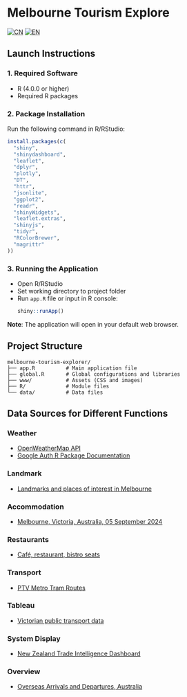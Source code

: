 # Melbourne Tourism Explore
[![CN](https://img.shields.io/badge/语言-中文-red.svg)](README.md)
[![EN](https://img.shields.io/badge/Language-English-blue.svg)](README_EN.md)
## Launch Instructions

### 1. Required Software
- R (4.0.0 or higher)
- Required R packages

### 2. Package Installation
Run the following command in R/RStudio:

```r
install.packages(c(
  "shiny",
  "shinydashboard",
  "leaflet",
  "dplyr",
  "plotly",
  "DT",
  "httr",
  "jsonlite",
  "ggplot2",
  "readr",
  "shinyWidgets",
  "leaflet.extras",
  "shinyjs",
  "tidyr",
  "RColorBrewer",
  "magrittr"
))
```

### 3. Running the Application
- Open R/RStudio
- Set working directory to project folder
- Run `app.R` file or input in R console:
  ```r
  shiny::runApp()
  ```

**Note**: The application will open in your default web browser.

## Project Structure
```
melbourne-tourism-explorer/
├── app.R          # Main application file
├── global.R       # Global configurations and libraries
├── www/           # Assets (CSS and images)
├── R/             # Module files
└── data/          # Data files
```

## Data Sources for Different Functions

### Weather
- [OpenWeatherMap API](https://openweathermap.org/api)
- [Google Auth R Package Documentation](https://cran.r-project.org/web/packages/googleAuthR/vignettes/setup.html)

### Landmark
- [Landmarks and places of interest in Melbourne](https://data.melbourne.vic.gov.au/explore/dataset/landmarks-and-places-of-interest-including-schools-theatres-health-services-spor/information/)

### Accommodation
- [Melbourne, Victoria, Australia, 05 September 2024](https://insideairbnb.com/get-the-data/)

### Restaurants
- [Café, restaurant, bistro seats](https://data.melbourne.vic.gov.au/explore/dataset/cafes-and-restaurants-with-seating-capacity/information/)

### Transport
- [PTV Metro Tram Routes](https://discover.data.vic.gov.au/dataset/ptv-metro-tram-routes)

### Tableau
- [Victorian public transport data](https://www.ptv.vic.gov.au/footer/data-and-reporting/datasets/)

### System Display
- [New Zealand Trade Intelligence Dashboard](https://shiny.posit.co/r/gallery/government-public-sector/nz-trade-dash/)

### Overview
- [Overseas Arrivals and Departures, Australia](https://www.abs.gov.au/statistics/industry/tourism-and-transport/overseas-arrivals-and-departures-australia/aug-2024#visitor-arrivals-short-term)
